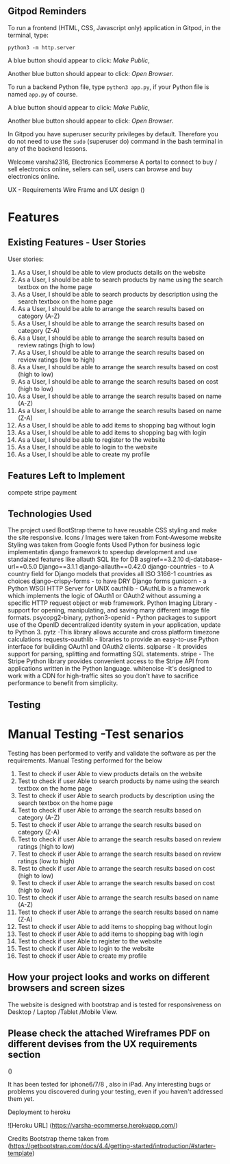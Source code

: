 
## Gitpod Reminders

To run a frontend (HTML, CSS, Javascript only) application in Gitpod, in the terminal, type:

`python3 -m http.server`

A blue button should appear to click: *Make Public*,

Another blue button should appear to click: *Open Browser*.

To run a backend Python file, type `python3 app.py`, if your Python file is named `app.py` of course.

A blue button should appear to click: *Make Public*,

Another blue button should appear to click: *Open Browser*.

In Gitpod you have superuser security privileges by default. Therefore you do not need to use the `sudo` (superuser do) command in the bash terminal in any of the backend lessons.

Welcome varsha2316,
Electronics Ecommerse
A portal to connect to buy / sell electronics online, sellers can sell, users can browse and buy electronics online.

UX - Requirements
Wire Frame and UX design
()

# Features

## Existing Features - User Stories
User stories:
1.	As a User, I should be able to view products details on the website
2.	As a User, I should be able to search products by name using the search textbox on the home page
3.	As a User, I should be able to search products by description using the search textbox on the home page
4.	As a User, I should be able to arrange the search results based on category (A-Z)
5.	As a User, I should be able to arrange the search results based on category (Z-A)
6.	As a User, I should be able to arrange the search results based on review ratings  (high to low)
7.	As a User, I should be able to arrange the search results based on review ratings  (low to high)
8.	As a User, I should be able to arrange the search results based on cost (high to low)
9.	As a User, I should be able to arrange the search results based on cost (high to low)
10.	As a User, I should be able to arrange the search results based on name (A-Z)
11.	As a User, I should be able to arrange the search results based on name (Z-A)
12.	As a User, I should be able to add items to shopping bag without login
13.	As a User, I should be able to add items to shopping bag with login
14.	As a User, I should be able to register to the website
15.	As a User, I should be able to login to the website
16.	As a User, I should be able to create my profile


## Features Left to Implement
compete stripe payment


## Technologies Used

The project used BootStrap theme to have reusable CSS styling and make the site responsive.
Icons / Images were taken from Font-Awesome website
Styling was taken from Google fonts
Used Python for business logic implementatin
django framework to speedup development and use standaized features like allauth
SQL lite for DB
asgiref==3.2.10
dj-database-url==0.5.0
Django==3.1.1
django-allauth==0.42.0
django-countries - to A country field for Django models that provides all ISO 3166-1 countries as choices
django-crispy-forms - to have DRY Django forms
gunicorn -  a Python WSGI HTTP Server for UNIX
oauthlib - OAuthLib is a framework which implements the logic of OAuth1 or OAuth2 without assuming a specific HTTP request object or web framework.
Python Imaging Library -  support for opening, manipulating, and saving many different image file formats. 
psycopg2-binary, python3-openid -  Python packages to support use of the OpenID decentralized identity system in your application, update to Python 3.
pytz -This library allows accurate and cross platform timezone calculations
requests-oauthlib -  libraries to provide an easy-to-use Python interface for building OAuth1 and OAuth2 clients.
sqlparse - It provides support for parsing, splitting and formatting SQL statements.
stripe - The Stripe Python library provides convenient access to the Stripe API from applications written in the Python language. 
whitenoise -It's designed to work with a CDN for high-traffic sites so you don't have to sacrifice performance to benefit from simplicity.

## Testing


# Manual Testing -Test senarios
Testing has been performed to verify and validate the software as per the requirements. Manual Testing performed for the below
1.	Test to check if user Able to view products details on the website
2.	Test to check if user Able to search products by name using the search textbox on the home page
3.	Test to check if user Able to search products by description using the search textbox on the home page
4.	Test to check if user Able to arrange the search results based on category (A-Z)
5.	Test to check if user Able to arrange the search results based on category (Z-A)
6.	Test to check if user Able to arrange the search results based on review ratings  (high to low)
7.	Test to check if user Able to arrange the search results based on review ratings  (low to high)
8.	Test to check if user Able to arrange the search results based on cost (high to low)
9.	Test to check if user Able to arrange the search results based on cost (high to low)
10.	Test to check if user Able to arrange the search results based on name (A-Z)
11.	Test to check if user Able to arrange the search results based on name (Z-A)
12.	Test to check if user Able to add items to shopping bag without login
13.	Test to check if user Able to add items to shopping bag with login
14.	Test to check if user Able to register to the website
15.	Test to check if user Able to login to the website
16.	Test to check if user Able to create my profile


## How your project looks and works on different browsers and screen sizes
The website is designed with bootstrap and is tested for responsiveness on Desktop / Laptop /Tablet /Mobile View.

## Please check the attached Wireframes PDF on different devises from the UX requirements section

()

It has been tested for iphone6/7/8 , also in iPad.
Any interesting bugs or problems you discovered during your testing, even if you haven't addressed them yet.




Deployment to heroku





![Heroku URL] (https://varsha-ecommerse.herokuapp.com/)

Credits
Bootstrap theme taken from
(https://getbootstrap.com/docs/4.4/getting-started/introduction/#starter-template)


